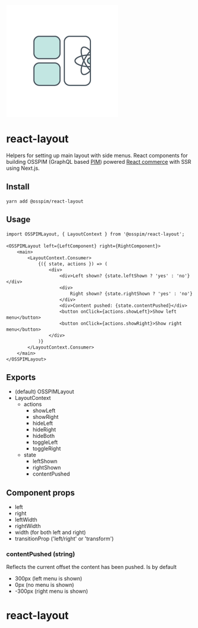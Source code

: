 ![alt text](https://raw.githubusercontent.com/ossgroupp/react-layout/HEAD/media/logo.png 'Boxes')

# react-layout

Helpers for setting up main layout with side menus. React components for building OSSPIM (GraphQL based [PIM](https://ossgroup.com/product/product-information-management)) powered [React commerce](https://ossgroup.com/developers) with SSR using Next.js. 

## Install

```
yarn add @osspim/react-layout
```

## Usage

```
import OSSPIMLayout, { LayoutContext } from '@osspim/react-layout';

<OSSPIMLayout left={LeftComponent} right={RightComponent}>
    <main>
        <LayoutContext.Consumer>
            {({ state, actions }) => (
                <div>
                    <div>Left shown? {state.leftShown ? 'yes' : 'no'}</div>
                    <div>
                        Right shown? {state.rightShown ? 'yes' : 'no'}
                    </div>
                    <div>Content pushed: {state.contentPushed}</div>
                    <button onClick={actions.showLeft}>Show left menu</button>
                    <button onClick={actions.showRight}>Show right menu</button>
                </div>
            )}
        </LayoutContext.Consumer>
    </main>
</OSSPIMLayout>
```

## Exports

- (default) OSSPIMLayout
- LayoutContext
  - actions
    - showLeft
    - showRight
    - hideLeft
    - hideRight
    - hideBoth
    - toggleLeft
    - toggleRight
  - state
    - leftShown
    - rightShown
    - contentPushed

## Component props

- left
- right
- leftWidth
- rightWidth
- width (for both left and right)
- transitionProp ('left/right' or 'transform')

### contentPushed (string)

Reflects the current offset the content has been pushed. Is by default

- 300px (left menu is shown)
- 0px (no menu is shown)
- -300px (right menu is shown)
# react-layout
